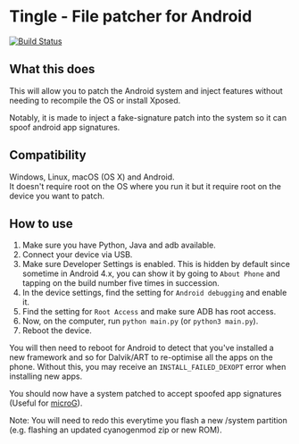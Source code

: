 # Tingle - File patcher for Android
[![Build Status](https://travis-ci.org/ale5000-git/tingle.svg?branch=master)](https://travis-ci.org/ale5000-git/tingle)

## What this does
This will allow you to patch the Android system and inject features without needing to recompile the OS or install Xposed.

Notably, it is made to inject a fake-signature patch into the system so it can spoof android app signatures.

## Compatibility
Windows, Linux, macOS (OS X) and Android.  
It doesn't require root on the OS where you run it but it require root on the device you want to patch.

## How to use
1. Make sure you have Python, Java and adb available.
2. Connect your device via USB.
3. Make sure Developer Settings is enabled. This is hidden by default since sometime in Android 4.x, you can show it by going to `About Phone` and tapping on the build number five times in succession.
4. In the device settings, find the setting for `Android debugging` and enable it.
5. Find the setting for `Root Access` and make sure ADB has root access.
6. Now, on the computer, run `python main.py` (or `python3 main.py`).
7. Reboot the device.

You will then need to reboot for Android to detect that you've installed a new framework and so for Dalvik/ART to re-optimise all the apps on the phone. Without this, you may receive an `INSTALL_FAILED_DEXOPT` error when installing new apps.

You should now have a system patched to accept spoofed app signatures (Useful for [microG](https://github.com/microg/android_packages_apps_GmsCore)).

Note: You will need to redo this everytime you flash a new /system partition (e.g. flashing an updated cyanogenmod zip or new ROM).
